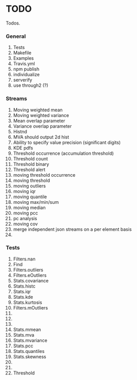 TODO
====

Todos.

### General

1. 	Tests
2. 	Makefile
3. 	Examples
4. 	Travis.yml
5. 	npm publish
6. 	individualize
7. 	serverify
8. 	use through2 (?)


### Streams

1. 	Moving weighted mean
2. 	Moving weighted variance
3. 	Mean overlap parameter
4. 	Variance overlap parameter
5. 	Histnd
6. 	MVA should output 2d hist
7. 	Ability to specify value precision (significant digits)
8. 	KDE pdfs
9. 	Threshold occurrence (accumulation threshold)
10. Threshold count
11. Threshold binary
12. Threshold alert
13. moving threshold occurrence
14. moving threshold
15. moving outliers
16. moving iqr
17. moving quantile
18. moving max/min/sum
19. moving median
20. moving pcc
21. pc analysis
22. moving cov
23. merge independent json streams on a per element basis
24. 


### Tests

1. 	Filters.nan
2. 	Find
3. 	Filters.outliers
4. 	Filters.eOutliers
5. 	Stats.covariance
6. 	Stats.histc
7. 	Stats.iqr
8. 	Stats.kde
9. 	Stats.kurtosis
10. Filters.mOutliers
11. 
12. 
13. 
14. Stats.mmean
15. Stats.mva
16. Stats.mvariance
17. Stats.pcc
18. Stats.quantiles
19. Stats.skewness
20. 
21. 
22. Threshold